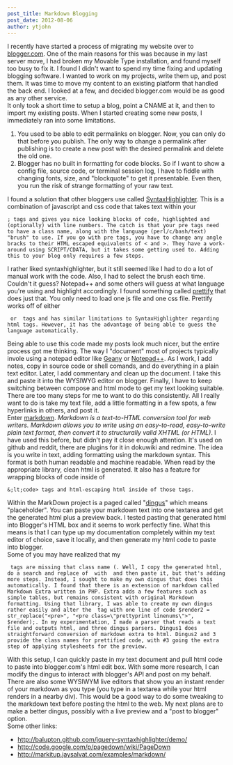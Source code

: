 ```yaml
---
post_title: Markdown Blogging
post_date: 2012-08-06
author: ytjohn
---
```


I recently have started a process of migrating my website over to
[blogger.com][]. One of the main reasons for this was because in my last
server move, I had broken my Movable Type installation, and found myself
too busy to fix it. I found I didn't want to spend my time fixing and
updating blogging software. I wanted to work on my projects, write them
up, and post them. It was time to move my content to an existing
platform that handled the back end. I looked at a few, and decided
blogger.com would be as good as any other service.  
It only took a short time to setup a blog, point a CNAME at it, and then
to import my existing posts. When I started creating some new posts, I
immediately ran into some limitations.  

1.  You used to be able to edit permalinks on blogger. Now, you can only
    do that before you publish. The only way to change a permalink after
    publishing is to create a new post with the desired permalink and
    delete the old one.
2.  Blogger has no built in formatting for code blocks. So if I want to
    show a config file, source code, or terminal session log, I have to
    fiddle with changing fonts, size, and "blockquote" to get it
    presentable. Even then, you run the risk of strange formatting of
    your raw text.

  
  
  
I found a solution that other bloggers use called [SyntaxHighlighter][].
This is a combination of javascript and css code that takes text within
your   

    ; tags and gives you nice looking blocks of code, highlighted and (optionally) with line numbers. The catch is that your pre tags need to have a class name, along with the language (perl/c/bash/text) "brush" to use. If you go with pre tags, you have to change any angle bracks to their HTML escaped equivalents of < and >. They have a work-around using SCRIPT/CDATA, but it takes some getting used to. Adding this to your blog only requires a few steps.

  
I rather liked syntaxhighlighter, but it still seemed like I had to do a
lot of manual work with the code. Also, I had to select the brush each
time. Couldn't it guess? Notepad++ and some others will guess at what
language you're using and highlight accordingly. I found something
called [prettify][] that does just that. You only need to load one js
file and one css file. Prettify works off of either   

     or  tags and has similar limitations to SyntaxHighlighter regarding html tags. However, it has the advantage of being able to guess the language automatically.

  
Being able to use this code made my posts look much nicer, but the
entire process got me thinking. The way I "document" most of projects
typically invole using a notepad editor like [Geany][prettify] or
[Notepad++][]. As I work, I add notes, copy in source code or shell
comands, and do everything in a plain text editor. Later, I add
commentary and clean up the document. I take this and paste it into the
WYSIWYG editor on blogger. Finally, I have to keep switching between
compose and html mode to get my text looking suitable. There are too
many steps for me to want to do this consistently. All I really want to
do is take my text file, add a little formatting in a few spots, a few
hyperlinks in others, and post it.  
Enter [markdown][]. *Markdown is a text-to-HTML conversion tool for web
writers. Markdown allows you to write using an easy-to-read,
easy-to-write plain text format, then convert it to structurally valid
XHTML (or HTML)*. I have used this before, but didn't pay it close
enough attention. It's used on github and reddit, there are plugins for
it in dokuwiki and redmine. The idea is you write in text, adding
formatting using the markdown syntax. This format is both human readable
and machine readable. When read by the appropriate library, clean html
is generated. It also has a feature for wrapping blocks of code inside
of   

    &;lt;code> tags and html-escaping html inside of those tags.

  
Within the MarkDown project is a paged called "[dingus][]" which means
"placeholder". You can paste your markdown text into one textarea and
get the generated html plus a preview back. I tested pasting that
generated html into Blogger's HTML box and it seems to work perfectly
fine. What this means is that I can type up my documentation completely
within my text editor of choice, save it locally, and then generate my
html code to paste into blogger.  
Some of you may have realized that my   

     tags are missing that class name (. Well, I copy the generated html, do a search and replace of  with  and then paste it, but that's adding more steps. Instead, I sought to make my own dingus that does this automatically. I found that there is an extension of markdown called Markdown Extra written in PHP. Extra adds a few features such as simple tables, but remains consistent with original Markdown formatting. Using that library, I was able to create my own dingus rather easily and alter the  tag with one line of code $render2 = str_replace("<pre>", "<pre class=\"prettyprint linenums\">", $render);. In my experimentation, I made a parser that reads a text file and outputs html, and three dingus parsers. Dingus1 does straightforward conversion of markdown extra to html. Dingus2 and 3 provide the class names for prettified code, with #3 going the extra step of applying stylesheets for the preview.

  
With this setup, I can quickly paste in my text document and pull html
code to paste into blogger.com's html edit box. With some more research,
I can modify the dingus to interact with blogger's API and post on my
behalf. There are also some WYSIWYM live editors that show you an
instant render of your markdown as you type (you type in a textarea
while your html renders in a nearby div). This would be a good way to do
some tweaking to the markdown text before posting the html to the web.
My next plans are to make a better dingus, possibly with a live preview
and a "post to blogger" option.  
Some other links:  

-   http://balupton.github.com/jquery-syntaxhighlighter/demo/
-   http://code.google.com/p/pagedown/wiki/PageDown
-   http://markitup.jaysalvat.com/examples/markdown/

  [blogger.com]: http://www.blogger.com/
  [SyntaxHighlighter]: http://alexgorbatchev.com/SyntaxHighlighter/
  [prettify]: http://www.geany.org/ "Geany"
  [Notepad++]: http://notepad-plus-plus.org/ "Notepad++"
  [markdown]: http://daringfireball.net/projects/markdown/
    "Markdown intro"
  [dingus]: http://daringfireball.net/projects/markdown/dingus

